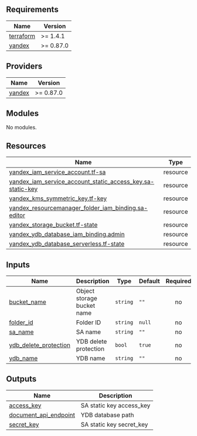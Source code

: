 ## Requirements

| Name | Version |
|------|---------|
| <a name="requirement_terraform"></a> [terraform](#requirement\_terraform) | >= 1.4.1 |
| <a name="requirement_yandex"></a> [yandex](#requirement\_yandex) | >= 0.87.0 |

## Providers

| Name | Version |
|------|---------|
| <a name="provider_yandex"></a> [yandex](#provider\_yandex) | >= 0.87.0 |

## Modules

No modules.

## Resources

| Name | Type |
|------|------|
| [yandex_iam_service_account.tf-sa](https://registry.terraform.io/providers/yandex-cloud/yandex/latest/docs/resources/iam_service_account) | resource |
| [yandex_iam_service_account_static_access_key.sa-static-key](https://registry.terraform.io/providers/yandex-cloud/yandex/latest/docs/resources/iam_service_account_static_access_key) | resource |
| [yandex_kms_symmetric_key.tf-key](https://registry.terraform.io/providers/yandex-cloud/yandex/latest/docs/resources/kms_symmetric_key) | resource |
| [yandex_resourcemanager_folder_iam_binding.sa-editor](https://registry.terraform.io/providers/yandex-cloud/yandex/latest/docs/resources/resourcemanager_folder_iam_binding) | resource |
| [yandex_storage_bucket.tf-state](https://registry.terraform.io/providers/yandex-cloud/yandex/latest/docs/resources/storage_bucket) | resource |
| [yandex_ydb_database_iam_binding.admin](https://registry.terraform.io/providers/yandex-cloud/yandex/latest/docs/resources/ydb_database_iam_binding) | resource |
| [yandex_ydb_database_serverless.tf-state](https://registry.terraform.io/providers/yandex-cloud/yandex/latest/docs/resources/ydb_database_serverless) | resource |

## Inputs

| Name | Description | Type | Default | Required |
|------|-------------|------|---------|:--------:|
| <a name="input_bucket_name"></a> [bucket\_name](#input\_bucket\_name) | Object storage bucket name | `string` | `""` | no |
| <a name="input_folder_id"></a> [folder\_id](#input\_folder\_id) | Folder ID | `string` | `null` | no |
| <a name="input_sa_name"></a> [sa\_name](#input\_sa\_name) | SA name | `string` | `""` | no |
| <a name="input_ydb_delete_protection"></a> [ydb\_delete\_protection](#input\_ydb\_delete\_protection) | YDB delete protection | `bool` | `true` | no |
| <a name="input_ydb_name"></a> [ydb\_name](#input\_ydb\_name) | YDB name | `string` | `""` | no |

## Outputs

| Name | Description |
|------|-------------|
| <a name="output_access_key"></a> [access\_key](#output\_access\_key) | SA static key access\_key |
| <a name="output_document_api_endpoint"></a> [document\_api\_endpoint](#output\_document\_api\_endpoint) | YDB database path |
| <a name="output_secret_key"></a> [secret\_key](#output\_secret\_key) | SA static key secret\_key |

